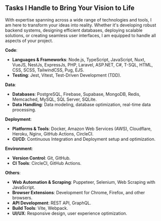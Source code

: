 ## Tasks I Handle to Bring Your Vision to Life

With expertise spanning across a wide range of technologies and tools, I am here to transform your ideas into reality. Whether it's developing robust backend systems, designing efficient databases, deploying scalable solutions, or creating seamless user interfaces, I am equipped to handle all aspects of your project.

**Code**:

- **Languages & Frameworks**: Node.js, TypeScript, JavaScript, Nuxt, VueJS, NestJs, ExpressJs, PHP, Laravel, ASP.NET, C#, T-SQL, HTML, CSS, SCSS, TailwindCSS, Pug, EJS.
- **Testing**: Jest, Vitest, Test-Driven Development (TDD).

**Data**:

- **Databases**: PostgreSQL, Firebase, Supabase, MongoDB, Redis, Memcached, MySQL, SQL Server, SQLite.
- **Data Handling**: Data modeling, database optimization, real-time data processing.

**Deployment**:

- **Platforms & Tools**: Docker, Amazon Web Services (AWS), Cloudflare, Heroku, Nginx, GitHub Actions, CircleCI.
- **CI/CD**: Continuous Integration and Deployment setup and optimization.

**Environment**:

- **Version Control**: Git, GitHub.
- **CI Tools**: CircleCI, GitHub Actions.

**Others**:

- **Web Automation & Scraping**: Puppeteer, Selenium, Web Scraping with JavaScript.
- **Browser Extensions**: Development for Chrome, Firefox, and other browsers.
- **API Development**: REST API, GraphQL.
- **Build Tools**: Vite, Webpack.
- **UI/UX**: Responsive design, user experience optimization.
